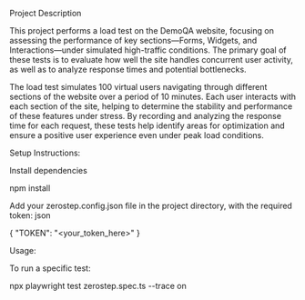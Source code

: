 Project Description

This project performs a load test on the DemoQA website, focusing on assessing the performance of key sections—Forms, Widgets, and Interactions—under simulated high-traffic conditions. The primary goal of these tests is to evaluate how well the site handles concurrent user activity, as well as to analyze response times and potential bottlenecks.

The load test simulates 100 virtual users navigating through different sections of the website over a period of 10 minutes. Each user interacts with each section of the site, helping to determine the stability and performance of these features under stress. By recording and analyzing the response time for each request, these tests help identify areas for optimization and ensure a positive user experience even under peak load conditions.

Setup Instructions:

Install dependencies

npm install

Add your zerostep.config.json file in the project directory, with the required token:
json

{
    "TOKEN": "<your_token_here>"
}

Usage:

To run a specific test:

npx playwright test zerostep<file-name>.spec.ts --trace on